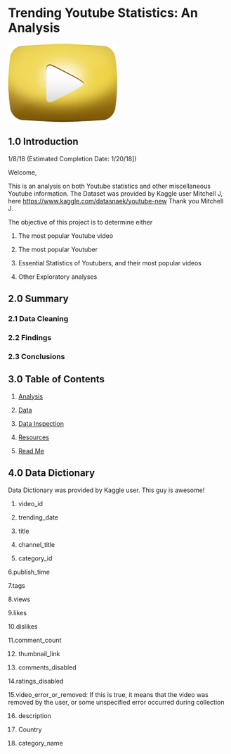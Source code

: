 # Trending Youtube Statistics: An Analysis

![Youtube Gold Play Button](Resources/Images/youtube-gold-play-button.jpg)

## 1.0 Introduction

1/8/18
(Estimated Completion Date: 1/20/18])

Welcome,

This is an analysis on both Youtube statistics and other miscellaneous Youtube information. The Dataset was provided by Kaggle user Mitchell J, here https://www.kaggle.com/datasnaek/youtube-new Thank you Mitchell J.

The objective of this project is to determine either

1. The most popular Youtube video

2. The most popular Youtuber

3. Essential Statistics of Youtubers, and their most popular videos

4. Other Exploratory analyses

## 2.0 Summary

### 2.1 Data Cleaning

### 2.2 Findings

### 2.3 Conclusions

## 3.0 Table of Contents

1. [Analysis](Analysis)

3. [Data](Data)

4. [Data Inspection](DataInspection)

5. [Resources](Resources)

6. [Read Me](README.md)

## 4.0 Data Dictionary


Data Dictionary was provided by Kaggle user. This guy is awesome!

1. video_id

2. trending_date 

3. title

4. channel_title

5. category_id

6.publish_time 

7.tags 

8.views

9.likes

10.dislikes

11.comment_count

12. thumbnail_link

13. comments_disabled

14.ratings_disabled

15.video_error_or_removed: If this is true, it means that the video was removed by the user, 
or some unspecified error occurred during collection

16. description

17. Country

18. category_name